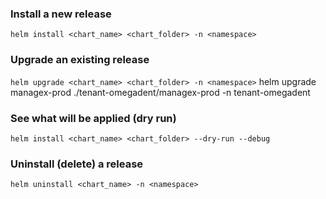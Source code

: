 ### Install a new release
`helm install <chart_name> <chart_folder> -n <namespace>`

### Upgrade an existing release
`helm upgrade <chart_name> <chart_folder> -n <namespace>`
helm upgrade managex-prod ./tenant-omegadent/managex-prod -n tenant-omegadent

### See what will be applied (dry run)
`helm install <chart_name> <chart_folder> --dry-run --debug`

### Uninstall (delete) a release
`helm uninstall <chart_name> -n <namespace>`
